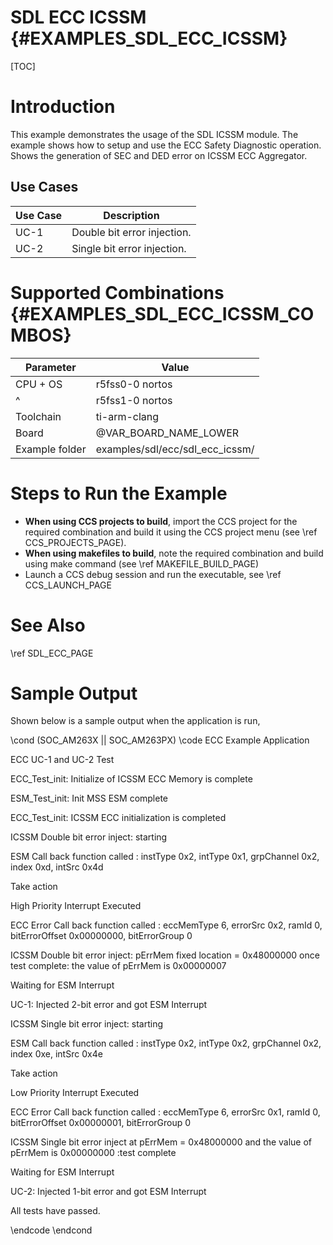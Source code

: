 # SDL ECC ICSSM {#EXAMPLES_SDL_ECC_ICSSM}

[TOC]

# Introduction

This example demonstrates the usage of the SDL ICSSM module. The example shows how to setup and use the ECC Safety Diagnostic operation.
Shows the generation of SEC and DED error on ICSSM ECC Aggregator.

Use Cases
---------

 Use Case | Description
 ---------|------------
 UC-1     | Double bit error injection.
 UC-2     | Single bit error injection.

# Supported Combinations {#EXAMPLES_SDL_ECC_ICSSM_COMBOS}

 Parameter      | Value
 ---------------|-----------
 CPU + OS       | r5fss0-0 nortos
 ^              | r5fss1-0 nortos
 Toolchain      | ti-arm-clang
 Board          | @VAR_BOARD_NAME_LOWER
 Example folder | examples/sdl/ecc/sdl_ecc_icssm/

# Steps to Run the Example

- **When using CCS projects to build**, import the CCS project for the required combination
  and build it using the CCS project menu (see \ref CCS_PROJECTS_PAGE).
- **When using makefiles to build**, note the required combination and build using
  make command (see \ref MAKEFILE_BUILD_PAGE)
- Launch a CCS debug session and run the executable, see \ref CCS_LAUNCH_PAGE

# See Also

\ref SDL_ECC_PAGE

# Sample Output

Shown below is a sample output when the application is run,

\cond (SOC_AM263X || SOC_AM263PX)
\code
ECC Example Application

ECC UC-1 and UC-2 Test

ECC_Test_init: Initialize of ICSSM ECC Memory is complete

ESM_Test_init: Init MSS ESM complete

ECC_Test_init: ICSSM ECC initialization is completed

ICSSM Double bit error inject: starting

ESM Call back function called : instType 0x2, intType 0x1, grpChannel 0x2, index 0xd, intSrc 0x4d

Take action

High Priority Interrupt Executed

ECC Error Call back function called : eccMemType 6, errorSrc 0x2, ramId 0, bitErrorOffset 0x00000000, bitErrorGroup 0

ICSSM Double bit error inject: pErrMem fixed location = 0x48000000 once test complete: the value of pErrMem is 0x00000007

Waiting for ESM Interrupt

UC-1: Injected 2-bit error and got ESM Interrupt

ICSSM Single bit error inject: starting

ESM Call back function called : instType 0x2, intType 0x2, grpChannel 0x2, index 0xe, intSrc 0x4e

Take action

Low Priority Interrupt Executed

ECC Error Call back function called : eccMemType 6, errorSrc 0x1, ramId 0, bitErrorOffset 0x00000001, bitErrorGroup 0

ICSSM Single bit error inject at pErrMem = 0x48000000 and the value of pErrMem is 0x00000000 :test complete

Waiting for ESM Interrupt

UC-2: Injected 1-bit error and got ESM Interrupt

All tests have passed.

\endcode
\endcond
